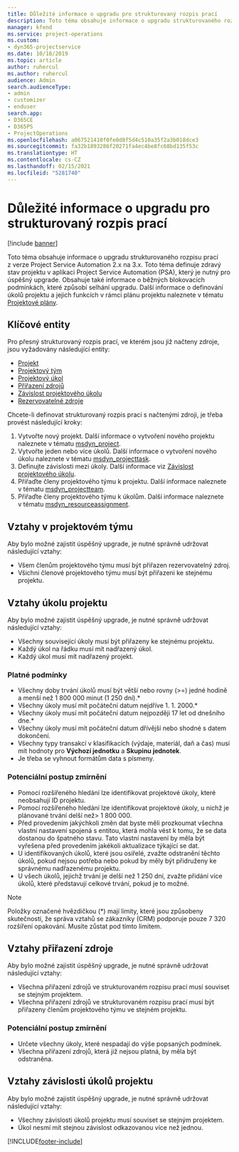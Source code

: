 ```yaml
---
title: Důležité informace o upgradu pro strukturovaný rozpis prací
description: Toto téma obsahuje informace o upgradu strukturovaného rozpisu prací z verze Project Service Automation 2.x na 3.x.
manager: kfend
ms.service: project-operations
ms.custom:
- dyn365-projectservice
ms.date: 10/18/2019
ms.topic: article
author: ruhercul
ms.author: ruhercul
audience: Admin
search.audienceType:
- admin
- customizer
- enduser
search.app:
- D365CE
- D365PS
- ProjectOperations
ms.openlocfilehash: a067521410f0fe0d8f5d4c510a35f2a3b018dce3
ms.sourcegitcommit: fa32b1893286f20271fa4ec4be8fc68bd135f53c
ms.translationtype: HT
ms.contentlocale: cs-CZ
ms.lasthandoff: 02/15/2021
ms.locfileid: "5281740"
---
```

# <a name="upgrade-considerations-for-the-work-breakdown-structure"></a>Důležité informace o upgradu pro strukturovaný rozpis prací

[!include [banner](../includes/psa-now-project-operations.md)]

Toto téma obsahuje informace o upgradu strukturovaného rozpisu prací z verze Project Service Automation 2.x na 3.x. Toto téma definuje zdravý stav projektu v aplikaci Project Service Automation (PSA), který je nutný pro úspěšný upgrade. Obsahuje také informace o běžných blokovacích podmínkách, které způsobí selhání upgradu. Další informace o definování úkolů projektu a jejich funkcích v rámci plánu projektu naleznete v tématu [Projektové plány](project-creating.md).

## <a name="key-entities"></a>Klíčové entity
Pro přesný strukturovaný rozpis prací, ve kterém jsou již načteny zdroje, jsou vyžadovány následující entity:

- [Projekt](https://docs.microsoft.com/dynamics365/customerengagement/on-premises/developer/entities/msdyn_project)
- [Projektový tým](https://docs.microsoft.com/dynamics365/customerengagement/on-premises/developer/entities/msdyn_projectteam)
- [Projektový úkol](https://docs.microsoft.com/dynamics365/customerengagement/on-premises/developer/entities/msdyn_projecttask)
- [Přiřazení zdrojů](https://docs.microsoft.com/dynamics365/customerengagement/on-premises/developer/entities/msdyn_resourceassignment)
- [Závislost projektového úkolu](https://docs.microsoft.com/dynamics365/customerengagement/on-premises/developer/entities/msdyn_projecttaskdependency)
- [Rezervovatelné zdroje](https://docs.microsoft.com/dynamics365/customerengagement/on-premises/developer/entities/bookableresource)

Chcete-li definovat strukturovaný rozpis prací s načtenými zdroji, je třeba provést následující kroky:

1. Vytvořte nový projekt. Další informace o vytvoření nového projektu naleznete v tématu [msdyn_project](https://docs.microsoft.com/dynamics365/customerengagement/on-premises/developer/entities/msdyn_project).
2. Vytvořte jeden nebo více úkolů. Další informace o vytvoření nového úkolu naleznete v tématu [msdyn_projecttask](https://docs.microsoft.com/dynamics365/customerengagement/on-premises/developer/entities/msdyn_projecttask).
3. Definujte závislosti mezi úkoly. Další informace viz [Závislost projektového úkolu](https://docs.microsoft.com/dynamics365/customerengagement/on-premises/developer/entities/msdyn_projecttaskdependency).
4. Přiřaďte členy projektového týmu k projektu. Další informace naleznete v tématu [msdyn_projectteam](https://docs.microsoft.com/dynamics365/customerengagement/on-premises/developer/entities/msdyn_projectteam).
5. Přiřaďte členy projektového týmu k úkolům. Další informace naleznete v tématu [msdyn_resourceassignment](https://docs.microsoft.com/dynamics365/customerengagement/on-premises/developer/entities/msdyn_resourceassignment).

## <a name="project-team-relationships"></a>Vztahy v projektovém týmu

Aby bylo možné zajistit úspěšný upgrade, je nutné správně udržovat následující vztahy:
- Všem členům projektového týmu musí být přiřazen rezervovatelný zdroj.
- Všichni členové projektového týmu musí být přiřazeni ke stejnému projektu. 

## <a name="project-task-relationships"></a>Vztahy úkolu projektu
Aby bylo možné zajistit úspěšný upgrade, je nutné správně udržovat následující vztahy:

- Všechny související úkoly musí být přiřazeny ke stejnému projektu.
- Každý úkol na řádku musí mít nadřazený úkol.
- Každý úkol musí mít nadřazený projekt.

### <a name="valid-conditions"></a>Platné podmínky

- Všechny doby trvání úkolů musí být větší nebo rovny (>=) jedné hodině a menší než 1 800 000 minut (1 250 dní).*
- Všechny úkoly musí mít počáteční datum nejdříve 1. 1. 2000.*
- Všechny úkoly musí mít počáteční datum nejpozději 17 let od dnešního dne.*
- Všechny úkoly musí mít počáteční datum dřívější nebo shodné s datem dokončení.
- Všechny typy transakcí v klasifikacích (výdaje, materiál, daň a čas) musí mít hodnoty pro **Výchozí jednotku** a **Skupinu jednotek**.
- Je třeba se vyhnout formátům data s písmeny.

### <a name="potential-mitigation-steps"></a>Potenciální postup zmírnění
- Pomocí rozšířeného hledání lze identifikovat projektové úkoly, které neobsahují ID projektu.
- Pomocí rozšířeného hledání lze identifikovat projektové úkoly, u nichž je plánované trvání delší než> 1 800 000.
- Před provedením jakýchkoli změn dat byste měli prozkoumat všechna vlastní nastavení spojená s entitou, která mohla vést k tomu, že se data dostanou do špatného stavu. Tato vlastní nastavení by měla být vyřešena před provedením jakékoli aktualizace týkající se dat.
- U identifikovaných úkolů, které jsou osiřelé, zvažte odstranění těchto úkolů, pokud nejsou potřeba nebo pokud by měly být přidruženy ke správnému nadřazenému projektu.
- U všech úkolů, jejichž trvání je delší než 1 250 dní, zvažte přidání více úkolů, které představují celkové trvání, pokud je to možné.

> [!NOTE]
> Položky označené hvězdičkou (\*) mají limity, které jsou způsobeny skutečností, že správa vztahů se zákazníky (CRM) podporuje pouze 7 320 rozšíření opakování. Musíte zůstat pod tímto limitem.

## <a name="resource-assignment-relationships"></a>Vztahy přiřazení zdroje
Aby bylo možné zajistit úspěšný upgrade, je nutné správně udržovat následující vztahy:

- Všechna přiřazení zdrojů ve strukturovaném rozpisu prací musí souviset se stejným projektem.
- Všechna přiřazení zdrojů ve strukturovaném rozpisu prací musí být přiřazeny členům projektového týmu ve stejném projektu.

### <a name="potential-mitigation-steps"></a>Potenciální postup zmírnění
- Určete všechny úkoly, které nespadají do výše popsaných podmínek.  
- Všechna přiřazení zdrojů, která již nejsou platná, by měla být odstraněna.

## <a name="project-task-dependency-relationships"></a>Vztahy závislosti úkolů projektu
Aby bylo možné zajistit úspěšný upgrade, je nutné správně udržovat následující vztahy:

- Všechny závislosti úkolů projektu musí souviset se stejným projektem.
- Úkol nesmí mít stejnou závislost odkazovanou více než jednou.


[!INCLUDE[footer-include](../includes/footer-banner.md)]